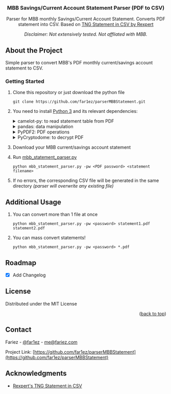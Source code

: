 <a name="readme-top"></a>
<br />
<div align="center">
  <h3 align="center">MBB Savings/Current Account Statement Parser (PDF to CSV)</h3>
  <p>
    Parser for MBB monthly Savings/Current Account Statement. Converts PDF statement into CSV. Based on <a href="https://github.com/Rexpert/TNG_Statement_in_CSV">TNG Statement in CSV by Rexpert</a>
  </p>
  <p>
    <i>Disclaimer: Not extensively tested. Not affliated with MBB.</i>
  </p>
</div>

<!-- ABOUT THE PROJECT -->
## About the Project

Simple parser to convert MBB's PDF monthly current/savings account statement to CSV. 

<!-- GETTING STARTED -->

### Getting Started

1. Clone this repository or just download the python file
    ```
    git clone https://github.com/far1ez/parserMBBStatement.git
    ```
2. You need to install [Python 3](https://www.python.org/) and its relevant dependencies:
    <details>
      <summary>
        camelot-py: to read statement table from PDF
      </summary>
      
      - Installation via `pip`
        ```
        pip install camelot-py[cv]
        ```
      - or if you're using conda environment
        ```
        conda install -c conda-forge camelot-py
        ```
      - Detail installation please refer to `camelot-py` [Documentation](https://camelot-py.readthedocs.io/en/master/) 
    </details>
    <details>
      <summary>
        pandas: data manipulation
      </summary>
      
      - Installation via `pip`
        ```
        pip install pandas
        ```
      - or if you're using conda environment
        ```
        conda install -c conda-forge pandas
        ```
      - Detail installation please refer to `pandas` [Documentation](https://pandas.pydata.org/docs/index.html) 
    </details>
    <details>
      <summary>
        PyPDF2: PDF operations
      </summary>
      
      - Installation via `pip`
        ```
        pip install PyPDF2
        ```
      - or if you're using conda environment
        ```
        conda install -c conda-forge PyPDF2
        ```
    </details>
    <details>
      <summary>
        PyCryptodome: to decrypt PDF
      </summary>
      
      - Installation via `pip`
        ```
        pip install PyCryptodome
        ```
      - or if you're using conda environment
        ```
        conda install -c conda-forge PyCryptodome
        ```
    </details>
3. Download your MBB current/savings account statement
4. Run [mbb_statement_parser.py](mbb_statement_parser.py)
    ```
    python mbb_statement_parser.py -pw <PDF password> <statement filename>
    ```
5. If no errors, the corresponding CSV file will be generated in the same directory
   <i>(parser will overwrite any existing file)</i>

<!-- ADDITIONAL USAGE -->
## Additional Usage

1. You can convert more than 1 file at once
   ```
   python mbb_statement_parser.py -pw <password> statement1.pdf statement2.pdf
   ```
2. You can mass convert statements!
   ```
   python mbb_statement_parser.py -pw <password> *.pdf
   ```

<!-- ROADMAP -->
## Roadmap

- [x] Add Changelog

<!-- LICENSE -->
## License

Distributed under the MIT License

<p align="right">(<a href="#readme-top">back to top</a>)</p>

<!-- CONTACT -->
## Contact

Fariez - [@far1ez](https://twitter.com/far1ez) - me@fariez.com

Project Link: [https://github.com/far1ez/parserMBBStatement](https://github.com/far1ez/parserMBBStatement)

<!-- ACKNOWLEDGMENTS -->
## Acknowledgments

* [Rexpert's TNG Statement in CSV](https://github.com/Rexpert/TNG_Statement_in_CSV)
